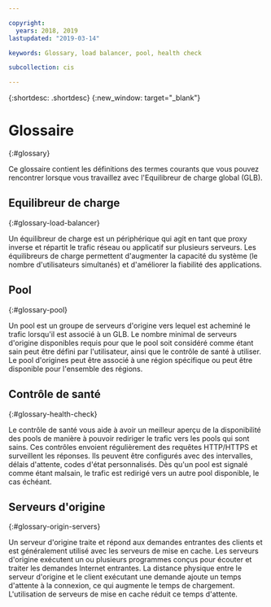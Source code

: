 ```yaml
---

copyright:
  years: 2018, 2019
lastupdated: "2019-03-14"

keywords: Glossary, load balancer, pool, health check

subcollection: cis

---
```


{:shortdesc: .shortdesc}
{:new_window: target="_blank"}


# Glossaire
{:#glossary}

Ce glossaire contient les définitions des termes courants que vous pouvez rencontrer lorsque vous travaillez avec l'Equilibreur de charge global (GLB). 

## Equilibreur de charge
{:#glossary-load-balancer}

Un équilibreur de charge est un périphérique qui agit en tant que proxy inverse et répartit le trafic réseau ou applicatif sur plusieurs serveurs. Les équilibreurs de charge permettent d'augmenter la capacité du système (le nombre d'utilisateurs simultanés) et d'améliorer la fiabilité des applications. 

## Pool
{:#glossary-pool}

Un pool est un groupe de serveurs d'origine vers lequel est acheminé le trafic lorsqu'il est associé à un GLB. Le nombre minimal de serveurs d'origine disponibles requis pour que le pool soit considéré comme étant sain peut être défini par l'utilisateur, ainsi que le contrôle de santé à utiliser. Le pool d'origines peut être associé à une région spécifique ou peut être disponible pour l'ensemble des régions.

## Contrôle de santé
{:#glossary-health-check}

Le contrôle de santé vous aide à avoir un meilleur aperçu de la disponibilité des pools de manière à pouvoir rediriger le trafic vers les pools qui sont sains. Ces contrôles envoient régulièrement des requêtes HTTP/HTTPS et surveillent les réponses. Ils peuvent être configurés avec des intervalles, délais d'attente, codes d'état personnalisés. Dès qu'un pool est signalé comme étant malsain, le trafic est redirigé vers un autre pool disponible, le cas échéant.

## Serveurs d'origine
{:#glossary-origin-servers}

Un serveur d'origine traite et répond aux demandes entrantes des clients et est généralement utilisé avec les serveurs de mise en cache. Les serveurs d'origine exécutent un ou plusieurs programmes conçus pour écouter et traiter les demandes Internet entrantes. La distance physique entre le serveur d'origine et le client exécutant une demande ajoute un temps d'attente à la connexion, ce qui augmente le temps de chargement. L'utilisation de serveurs de mise en cache réduit ce temps d'attente. 


